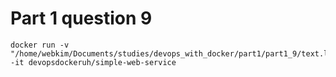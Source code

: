 
# Part 1 question 9

    docker run -v "/home/webkim/Documents/studies/devops_with_docker/part1/part1_9/text.log:/usr/src/app/text.log" -it devopsdockeruh/simple-web-service